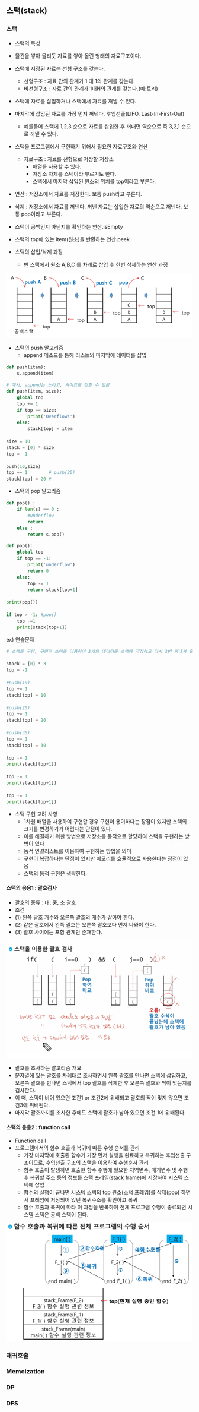 ## 스택(stack)

### 스택
- 스택의 특성
- 물건을 쌓아 올리듯 자료를 쌓아 올린 형태의 자료구조이다.
- 스택에 저장된 자료는 선형 구조를 갖는다.
  - 선형구조 : 자료 간의 관계가 1 대 1의 관계를 갖는다.
  - 비선형구조 : 자료 간의 관계가 1대N의 관계를 갖는다.(예:트리)
- 스택에 자료를 삽입하거나 스택에서 자료를 꺼낼 수 있다.
- 마지막에 삽입된 자료를 가장 먼저 꺼낸다. 후입선출(LIFO, Last-In-First-Out)
  - 예를들어 스택에 1,2,3 순으로 자료를 삽입한 후 꺼내면 역순으로 즉 3,2,1 순으로 꺼낼 수 있다.

- 스택을 프로그램에서 구현하기 위해서 필요한 자료구조와 연산
  - 자료구조 : 자료를 선형으로 저장할 저장소
    - 배열을 사용할 수 있다.
    - 저장소 자체를 스택이라 부르기도 한다.
    - 스택에서 마지막 삽입된 원소의 위치를 top이라고 부른다.
- 연산 : 저장소에서 자료를 저장한다. 보통 push라고 부른다.
- 삭제 : 저장소에서 자료를 꺼낸다. 꺼낸 자료는 삽입한 자료의 역순으로 꺼낸다. 보통 pop이라고 부른다.
- 스택이 공백인지 아닌지를 확인하는 연산.isEmpty
- 스택의 top에 있는 item(원소)을 반환하는 연산.peek

- 스택의 삽입/삭제 과정
  - 빈 스택에서 원소 A,B,C 를 차례로 삽입 후 한번 삭제하는 연산 과정

![스택1](../image/20230213/20230213_1.PNG)

- 스택의 push 알고리즘
  - append 메소드를 통해 리스트의 마지막에 데이터를 삽입
~~~python
def push(item):
    s.append(item)
~~~
~~~python
# 예시, append는 느리고, 사이즈를 정할 수 없음 
def push(item, size):
    global top
    top += 1
    if top == size:
        print('Overflow!')
    else:
        stack[top] = item

size = 10
stack = [0] * size
top = -1

push(10,size)
top += 1        # push(20)
stack[top] = 20 #
~~~

- 스택의 pop 알고리즘
~~~python
def pop() :
    if len(s) == 0 :
        #underflow
        return 
    else :
        return s.pop()
~~~
~~~python
def pop():
    global top
    if top == -1:
        print('underflow')
        return 0
    else:
        top -= 1
        return stack[top+1]

print(pop())

if top > -1: #pop()
    top -=1
    print(stack[top+1])
~~~

ex) 연습문제
~~~python 
# 스택을 구현, 구현한 스택을 이용하여 3개의 데이터를 스택에 저장하고 다시 3번 꺼내서 출력

stack = [0] * 3
top = -1

#push(10)
top += 1
stack[top] = 10

#push(20)
top += 1
stack[top] = 20

#push(30)
top += 1
stack[top] = 30

top -= 1
print(stack[top+1])

top -= 1
print(stack[top+1])

top -= 1
print(stack[top+1])
~~~

- 스택 구현 고려 사항
  - 1차원 배열을 사용하여 구현할 경우 구현이 용이하다는 장점이 있지만 스택의 크기를 변경하기가 어렵다는 단점이 있다.
  - 이를 해결하기 위한 방법으로 저장소를 동적으로 할당하여 스택을 구현하는 방법이 있다
  - 동적 연결리스트를 이용하여 구현하는 방법을 의미
  - 구현이 복잡하다는 단점이 있지만 메모리를 효율적으로 사용한다는 장점이 있음
  - 스택의 동적 구현은 생략한다.

#### 스택의 응용1 : 괄호검사
- 괄호의 종류 : 대, 중, 소 괄호
- 조건 
- (1) 왼쪽 괄호 개수와 오른쪽 괄호의 개수가 같아야 한다.
- (2) 같은 괄호에서 왼쪽 괄호는 오른쪽 괄호보다 먼저 나와야 한다.
- (3) 괄호 사이에는 포함 관계만 존재한다.

![괄호검사](../image/20230213/20230213_2.PNG)

- 괄호를 조사하는 알고리즘 개요
- 문자열에 있는 괄호를 차례대로 조사하면서 왼쪽 괄호를 만나면 스택에 삽입하고, 오른쪽 괄호를 만나면 스택에서 top 괄호를 삭제한 후 오른쪽 괄호와 짝이 맞는지를 검사한다.
- 이 때, 스택이 비어 있으면 조건1 or 조건2에 위배되고 괄호의 짝이 맞지 않으면 조건3에 위배된다.
- 마지막 괄호까지를 조사한 후에도 스택에 괄호가 남아 있으면 조건 1에 위배된다.

#### 스택의 응용2 : function call
- Function call
- 프로그램에서의 함수 호출과 복귀에 따른 수행 순서를 관리
  - 가장 마지막에 호출된 함수가 가장 먼저 실행을 완료하고 복귀하는 후입선출 구조이므로, 후입선출 구조의 스택을 이용하여 수행순서 관리
  - 함수 호출이 발생하면 호출한 함수 수행에 필요한 지역변수, 매개변수 및 수행 후 복귀할 주소 등의 정보를 스택 프레임(stack frame)에 저장하여 시스템 스택에 삽입
  - 함수의 실행이 끝나면 시스템 스택의 top 원소(스택 프레임)를 삭제(pop) 하면서 프레임에 저장되어 있던 복귀주소를 확인하고 복귀
  - 함수 호출과 복귀에 따라 이 과정을 반복하여 전체 프로그램 수행이 종료되면 시스템 스택은 공백 스택이 된다.

![펑션콜](../image/20230213/20230213_3.PNG)

### 재귀호출
### Memoization
### DP
### DFS
